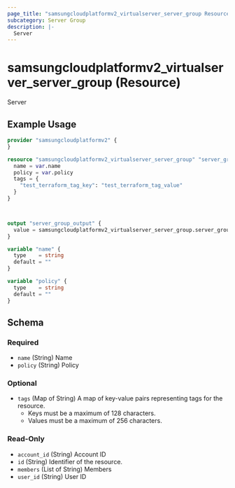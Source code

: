 ```yaml
---
page_title: "samsungcloudplatformv2_virtualserver_server_group Resource - samsungcloudplatformv2"
subcategory: Server Group
description: |-
  Server
---
```


# samsungcloudplatformv2_virtualserver_server_group (Resource)

Server

## Example Usage

```terraform
provider "samsungcloudplatformv2" {
}

resource "samsungcloudplatformv2_virtualserver_server_group" "server_group" {
  name = var.name
  policy = var.policy
  tags = {
    "test_terraform_tag_key": "test_terraform_tag_value"
  }
}



output "server_group_output" {
  value = samsungcloudplatformv2_virtualserver_server_group.server_group
}

variable "name" {
  type    = string
  default = ""
}

variable "policy" {
  type    = string
  default = ""
}
```

<!-- schema generated by tfplugindocs -->
## Schema

### Required

- `name` (String) Name
- `policy` (String) Policy

### Optional

- `tags` (Map of String) A map of key-value pairs representing tags for the resource.
  - Keys must be a maximum of 128 characters.
  - Values must be a maximum of 256 characters.

### Read-Only

- `account_id` (String) Account ID
- `id` (String) Identifier of the resource.
- `members` (List of String) Members
- `user_id` (String) User ID